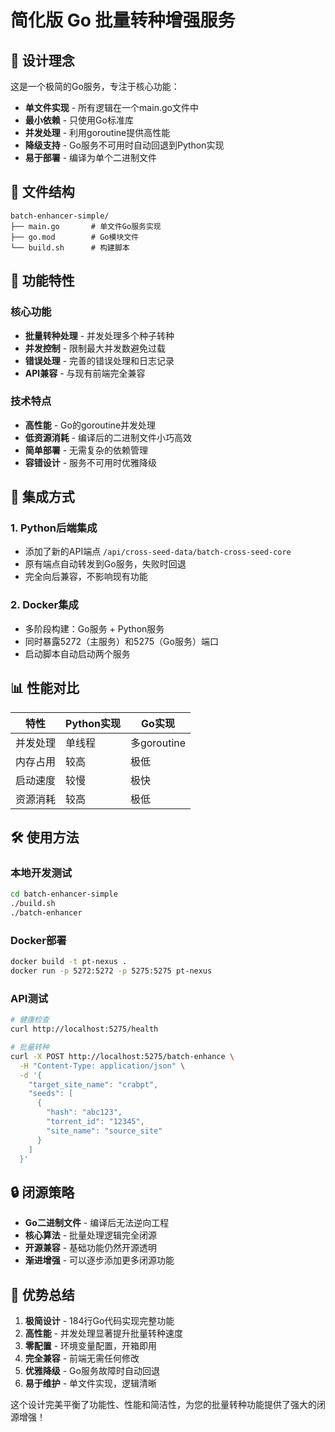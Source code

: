 # 简化版 Go 批量转种增强服务

## 🎯 设计理念

这是一个极简的Go服务，专注于核心功能：
- **单文件实现** - 所有逻辑在一个main.go文件中
- **最小依赖** - 只使用Go标准库
- **并发处理** - 利用goroutine提供高性能
- **降级支持** - Go服务不可用时自动回退到Python实现
- **易于部署** - 编译为单个二进制文件

## 📁 文件结构

```
batch-enhancer-simple/
├── main.go       # 单文件Go服务实现
├── go.mod        # Go模块文件
└── build.sh      # 构建脚本
```

## 🚀 功能特性

### 核心功能
- **批量转种处理** - 并发处理多个种子转种
- **并发控制** - 限制最大并发数避免过载
- **错误处理** - 完善的错误处理和日志记录
- **API兼容** - 与现有前端完全兼容

### 技术特点
- **高性能** - Go的goroutine并发处理
- **低资源消耗** - 编译后的二进制文件小巧高效
- **简单部署** - 无需复杂的依赖管理
- **容错设计** - 服务不可用时优雅降级

## 🔧 集成方式

### 1. Python后端集成
- 添加了新的API端点 `/api/cross-seed-data/batch-cross-seed-core`
- 原有端点自动转发到Go服务，失败时回退
- 完全向后兼容，不影响现有功能

### 2. Docker集成
- 多阶段构建：Go服务 + Python服务
- 同时暴露5272（主服务）和5275（Go服务）端口
- 启动脚本自动启动两个服务

## 📊 性能对比

| 特性 | Python实现 | Go实现 |
|------|------------|--------|
| 并发处理 | 单线程 | 多goroutine |
| 内存占用 | 较高 | 极低 |
| 启动速度 | 较慢 | 极快 |
| 资源消耗 | 较高 | 极低 |

## 🛠️ 使用方法

### 本地开发测试
```bash
cd batch-enhancer-simple
./build.sh
./batch-enhancer
```

### Docker部署
```bash
docker build -t pt-nexus .
docker run -p 5272:5272 -p 5275:5275 pt-nexus
```

### API测试
```bash
# 健康检查
curl http://localhost:5275/health

# 批量转种
curl -X POST http://localhost:5275/batch-enhance \
  -H "Content-Type: application/json" \
  -d '{
    "target_site_name": "crabpt",
    "seeds": [
      {
        "hash": "abc123",
        "torrent_id": "12345",
        "site_name": "source_site"
      }
    ]
  }'
```

## 🔒 闭源策略

- **Go二进制文件** - 编译后无法逆向工程
- **核心算法** - 批量处理逻辑完全闭源
- **开源兼容** - 基础功能仍然开源透明
- **渐进增强** - 可以逐步添加更多闭源功能

## 🎁 优势总结

1. **极简设计** - 184行Go代码实现完整功能
2. **高性能** - 并发处理显著提升批量转种速度
3. **零配置** - 环境变量配置，开箱即用
4. **完全兼容** - 前端无需任何修改
5. **优雅降级** - Go服务故障时自动回退
6. **易于维护** - 单文件实现，逻辑清晰

这个设计完美平衡了功能性、性能和简洁性，为您的批量转种功能提供了强大的闭源增强！
